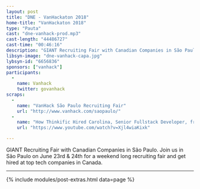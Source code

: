 ```yaml
---
layout: post
title: "DNE - VanHackaton 2018"
home-title: "VanHackaton 2018"
type: "Pauta"
cast: "dne-vanhack-prod.mp3"
cast-length: "44486727"
cast-time: "00:46:16"
description: "GIANT Recruiting Fair with Canadian Companies in São Paulo. Join us in São Paulo on June 23rd & 24th for a weekend long recruiting fair and get hired at top tech companies in Canada."
libsyn-image: "dne-vanhack-capa.jpg"
lybsyn-id: "6656836"
sponsors: ["vanhack"]
participants:
  -
    name: Vanhack
    twitter: govanhack
scraps:
  -
    name: "VanHack São Paulo Recruiting Fair"
    url: "http://www.vanhack.com/saopaulo/"
  -
    name: "How Thinkific Hired Carolina, Senior Fullstack Developer, from VanHack"
    url: "https://www.youtube.com/watch?v=Xjl4wiaKixk"

---
```


GIANT Recruiting Fair with Canadian Companies in São Paulo.
Join us in São Paulo on June 23rd & 24th for a weekend long recruiting fair and get hired at top tech companies in Canada.

---

{% include modules/post-extras.html data=page %}
